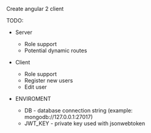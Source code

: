 Create angular 2 client

TODO:
* Server
    * Role support
    * Potential dynamic routes
* Client
    * Role support
    * Register new users
    * Edit user

* ENVIROMENT
    * DB - database connection string (example: mongodb://127.0.0.1:27017)
    * JWT_KEY - private key used with jsonwebtoken